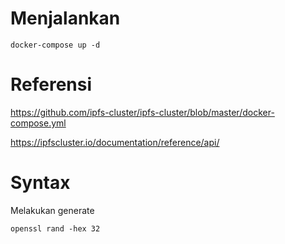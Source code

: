 # Menjalankan

`docker-compose up -d`

# Referensi

https://github.com/ipfs-cluster/ipfs-cluster/blob/master/docker-compose.yml

https://ipfscluster.io/documentation/reference/api/

# Syntax

Melakukan generate

`openssl rand -hex 32`
